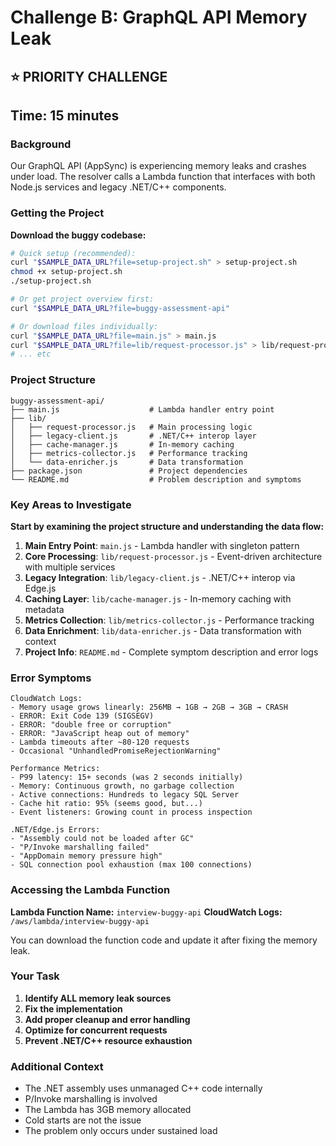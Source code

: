 # Challenge B: GraphQL API Memory Leak
## ⭐ PRIORITY CHALLENGE
## Time: 15 minutes

### Background

Our GraphQL API (AppSync) is experiencing memory leaks and crashes under load. The resolver calls a Lambda function that interfaces with both Node.js services and legacy .NET/C++ components.

### Getting the Project

**Download the buggy codebase:**
```bash
# Quick setup (recommended):
curl "$SAMPLE_DATA_URL?file=setup-project.sh" > setup-project.sh
chmod +x setup-project.sh
./setup-project.sh

# Or get project overview first:
curl "$SAMPLE_DATA_URL?file=buggy-assessment-api"

# Or download files individually:
curl "$SAMPLE_DATA_URL?file=main.js" > main.js
curl "$SAMPLE_DATA_URL?file=lib/request-processor.js" > lib/request-processor.js
# ... etc
```

### Project Structure

```
buggy-assessment-api/
├── main.js                    # Lambda handler entry point
├── lib/
│   ├── request-processor.js   # Main processing logic
│   ├── legacy-client.js       # .NET/C++ interop layer
│   ├── cache-manager.js       # In-memory caching
│   ├── metrics-collector.js   # Performance tracking
│   └── data-enricher.js       # Data transformation
├── package.json               # Project dependencies
└── README.md                  # Problem description and symptoms
```

### Key Areas to Investigate

**Start by examining the project structure and understanding the data flow:**

1. **Main Entry Point**: `main.js` - Lambda handler with singleton pattern
2. **Core Processing**: `lib/request-processor.js` - Event-driven architecture with multiple services
3. **Legacy Integration**: `lib/legacy-client.js` - .NET/C++ interop via Edge.js
4. **Caching Layer**: `lib/cache-manager.js` - In-memory caching with metadata
5. **Metrics Collection**: `lib/metrics-collector.js` - Performance tracking
6. **Data Enrichment**: `lib/data-enricher.js` - Data transformation with context
7. **Project Info**: `README.md` - Complete symptom description and error logs

### Error Symptoms

```
CloudWatch Logs:
- Memory usage grows linearly: 256MB → 1GB → 2GB → 3GB → CRASH
- ERROR: Exit Code 139 (SIGSEGV)
- ERROR: "double free or corruption"
- ERROR: "JavaScript heap out of memory"
- Lambda timeouts after ~80-120 requests
- Occasional "UnhandledPromiseRejectionWarning"

Performance Metrics:
- P99 latency: 15+ seconds (was 2 seconds initially)
- Memory: Continuous growth, no garbage collection
- Active connections: Hundreds to legacy SQL Server
- Cache hit ratio: 95% (seems good, but...)
- Event listeners: Growing count in process inspection

.NET/Edge.js Errors:
- "Assembly could not be loaded after GC"
- "P/Invoke marshalling failed"
- "AppDomain memory pressure high"
- SQL connection pool exhaustion (max 100 connections)
```

### Accessing the Lambda Function

**Lambda Function Name:** `interview-buggy-api`
**CloudWatch Logs:** `/aws/lambda/interview-buggy-api`

You can download the function code and update it after fixing the memory leak.

### Your Task

1. **Identify ALL memory leak sources**
2. **Fix the implementation**
3. **Add proper cleanup and error handling**
4. **Optimize for concurrent requests**
5. **Prevent .NET/C++ resource exhaustion**

### Additional Context

- The .NET assembly uses unmanaged C++ code internally
- P/Invoke marshalling is involved
- The Lambda has 3GB memory allocated
- Cold starts are not the issue
- The problem only occurs under sustained load

